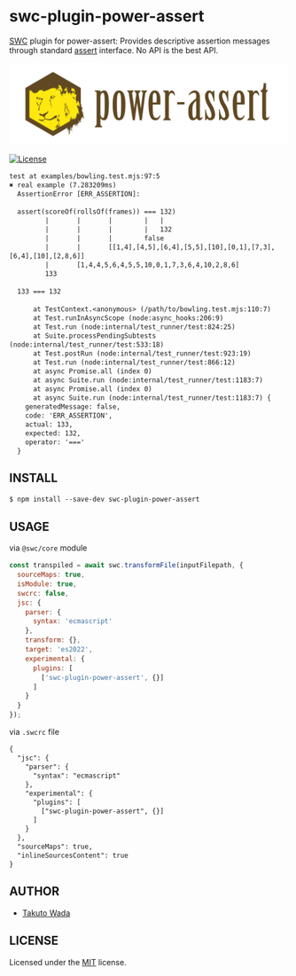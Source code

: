 swc-plugin-power-assert
================================

[SWC](https://swc.rs/) plugin for power-assert: Provides descriptive assertion messages through standard [assert](https://nodejs.org/api/assert.html) interface. No API is the best API.

[![power-assert][power-assert-banner]][power-assert-url]

[![License][license-image]][license-url]

```
test at examples/bowling.test.mjs:97:5
✖ real example (7.283209ms)
  AssertionError [ERR_ASSERTION]:

  assert(scoreOf(rollsOf(frames)) === 132)
         |       |       |        |   |
         |       |       |        |   132
         |       |       |        false
         |       |       [[1,4],[4,5],[6,4],[5,5],[10],[0,1],[7,3],[6,4],[10],[2,8,6]]
         |       [1,4,4,5,6,4,5,5,10,0,1,7,3,6,4,10,2,8,6]
         133

  133 === 132

      at TestContext.<anonymous> (/path/to/bowling.test.mjs:110:7)
      at Test.runInAsyncScope (node:async_hooks:206:9)
      at Test.run (node:internal/test_runner/test:824:25)
      at Suite.processPendingSubtests (node:internal/test_runner/test:533:18)
      at Test.postRun (node:internal/test_runner/test:923:19)
      at Test.run (node:internal/test_runner/test:866:12)
      at async Promise.all (index 0)
      at async Suite.run (node:internal/test_runner/test:1183:7)
      at async Promise.all (index 0)
      at async Suite.run (node:internal/test_runner/test:1183:7) {
    generatedMessage: false,
    code: 'ERR_ASSERTION',
    actual: 133,
    expected: 132,
    operator: '==='
  }
```

INSTALL
---------------------------------------

```
$ npm install --save-dev swc-plugin-power-assert
```

USAGE
---------------------------------------

via `@swc/core` module
```javascript
const transpiled = await swc.transformFile(inputFilepath, {
  sourceMaps: true,
  isModule: true,
  swcrc: false,
  jsc: {
    parser: {
      syntax: 'ecmascript'
    },
    transform: {},
    target: 'es2022',
    experimental: {
      plugins: [
        ['swc-plugin-power-assert', {}]
      ]
    }
  }
});
```


via `.swcrc` file
```
{
  "jsc": {
    "parser": {
      "syntax": "ecmascript"
    },
    "experimental": {
      "plugins": [
        ["swc-plugin-power-assert", {}]
      ]
    }
  },
  "sourceMaps": true,
  "inlineSourcesContent": true
}
```



AUTHOR
---------------------------------------
* [Takuto Wada](https://github.com/twada)


LICENSE
---------------------------------------
Licensed under the [MIT](https://twada.mit-license.org/) license.

[power-assert-url]: https://github.com/power-assert-js
[power-assert-banner]: https://raw.githubusercontent.com/power-assert-js/power-assert-js-logo/master/banner/banner-official-fullcolor.png

[license-url]: https://twada.mit-license.org/
[license-image]: https://img.shields.io/badge/license-MIT-brightgreen.svg

